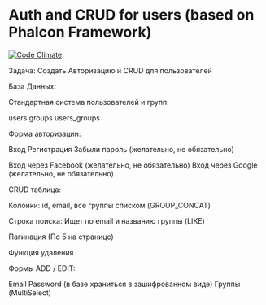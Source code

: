 # Auth and CRUD for users (based on Phalcon Framework)
[![Code Climate](https://lima.codeclimate.com/repos/58b4ad3da26906029100000b/badges/c6719e9df9b0e0e676ff/gpa.svg)](https://lima.codeclimate.com/repos/58b4ad3da26906029100000b/feed)

Задача: Создать Авторизацию и CRUD для пользователей

База Данных:

Стандартная система пользователей и групп:

users
groups
users_groups

Форма авторизации:

Вход
Регистрация
Забыли пароль (желательно, не обязательно)

Вход через Facebook  (желательно, не обязательно)
Вход через Google (желательно, не обязательно)

CRUD таблица:

Колонки:
id, email, все группы списком (GROUP_CONCAT)

Строка поиска:
Ищет по email и названию группы (LIKE)

Пагинация (По 5 на странице)

Функция удаления

Формы ADD / EDIT:

Email
Password (в базе храниться в зашифрованном виде)
Группы (MultiSelect)
